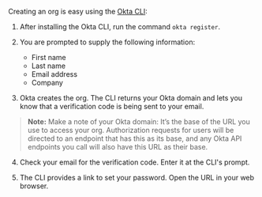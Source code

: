 Creating an org is easy using the [Okta CLI](https://github.com/okta/okta-cli):

1. After installing the Okta CLI, run the command `okta register`.

2. You are prompted to supply the following information:

    - First name
    - Last name
    - Email address
    - Company

3. Okta creates the org. The CLI returns your Okta domain and lets you know that a verification code is being sent to your email.

> **Note:** Make a note of your Okta domain: It’s the base of the URL you use to access your org. Authorization requests for users will be directed to an endpoint that has this as its base, and any Okta API endpoints you call will also have this URL as their base.

4. Check your email for the verification code. Enter it at the CLI's prompt.

5. The CLI provides a link to set your password. Open the URL in your web browser.
